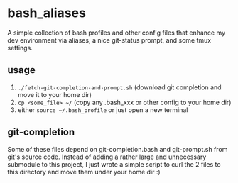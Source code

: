 # bash_aliases
A simple collection of bash profiles and other config files that enhance my dev environment via aliases, a nice git-status prompt, and some tmux settings.

## usage
1. `./fetch-git-completion-and-prompt.sh` (download git completion and move it to your home dir)
2. `cp <some_file> ~/` (copy any .bash_xxx or other config to your home dir)
3. either `source ~/.bash_profile` or just open a new terminal

## git-completion
Some of these files depend on git-completion.bash and git-prompt.sh from git's source code. Instead of adding a rather large and unnecessary submodule to this project, I just wrote a simple script to curl the 2 files to this directory and move them under your home dir :)

